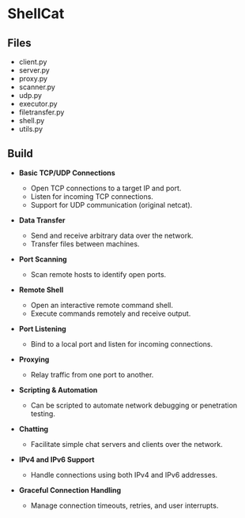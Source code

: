 # ShellCat

## Files

- client.py
- server.py
- proxy.py
- scanner.py
- udp.py
- executor.py
- filetransfer.py
- shell.py
- utils.py


## Build


- **Basic TCP/UDP Connections**
  - Open TCP connections to a target IP and port.
  - Listen for incoming TCP connections.
  - Support for UDP communication (original netcat).

- **Data Transfer**
  - Send and receive arbitrary data over the network.
  - Transfer files between machines.

- **Port Scanning**
  - Scan remote hosts to identify open ports.

- **Remote Shell**
  - Open an interactive remote command shell.
  - Execute commands remotely and receive output.

- **Port Listening**
  - Bind to a local port and listen for incoming connections.

- **Proxying**
  - Relay traffic from one port to another.

- **Scripting & Automation**
  - Can be scripted to automate network debugging or penetration testing.

- **Chatting**
  - Facilitate simple chat servers and clients over the network.

- **IPv4 and IPv6 Support**
  - Handle connections using both IPv4 and IPv6 addresses.

- **Graceful Connection Handling**
  - Manage connection timeouts, retries, and user interrupts.

